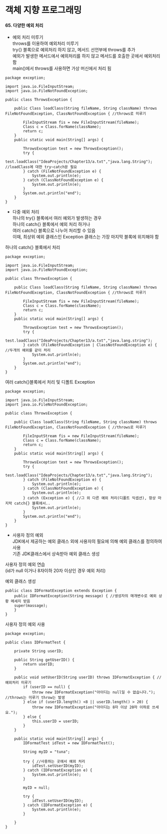 # 객체 지향 프로그래밍

#### 65. 다양한 예외 처리  

* 예외 처리 미루기     
throws를 이용하여 예외처리 미루기   
try{} 블록으로 예외처리 하지 않고, 메서드 선언부에 throws를 추가  
예외가 발생한 메서드에서 예외처리를 하지 않고 메서드를 호출한 곳에서 예외처리함    
main()에서 throws를 사용하면 가상 머신에서 처리 됨  

```
package exception;

import java.io.FileInputStream;
import java.io.FileNotFoundException;

public class ThrowsException {

    public Class loadClass(String fileName, String className) throws FileNotFoundException, ClassNotFoundException { //throws로 미루기

        FileInputStream fis = new FileInputStream(fileName);
        Class c = Class.forName(className);
        return c;
    }
    public static void main(String[] args) {

        ThrowsException test = new ThrowsException();
        try {
            test.loadClass("IdeaProjects/Chapter13/a.txt","java.lang.String"); //loadClass에 대한 try~catch문 필요
        } catch (FileNotFoundException e) {
            System.out.println(e);
        } catch (ClassNotFoundException e) {
            System.out.println(e);
        }
        System.out.println("end");
    }
}
```

* 다중 예외 처리  
하나의 try{} 블록에서 여러 예외가 발생하는 경우   
하나의 catch{} 블록에서 예외 처리 하거나  
여러 catch{} 블록으로 나누어 처리할 수 있음    
이때, 최상위 예외 클래스인 Exception 클래스는 가장 마지막 블록에 위치해야 함  

하나의 catch{} 블록에서 처리     
```
package exception;

import java.io.FileInputStream;
import java.io.FileNotFoundException;

public class ThrowsException {

    public Class loadClass(String fileName, String className) throws FileNotFoundException, ClassNotFoundException { //throws로 미루기

        FileInputStream fis = new FileInputStream(fileName);
        Class c = Class.forName(className);
        return c;
    }
    public static void main(String[] args) {

        ThrowsException test = new ThrowsException();
        try {
            test.loadClass("IdeaProjects/Chapter13/a.txt","java.lang.string");
        } catch (FileNotFoundException | ClassNotFoundException e) { //두개의 예외를 같이 처리
            System.out.println(e);
        }
        System.out.println("end");
    }
}
```
여러 catch{}블록에서 처리 및 디폴트 Exception   
```
package exception;

import java.io.FileInputStream;
import java.io.FileNotFoundException;

public class ThrowsException {

    public Class loadClass(String fileName, String className) throws FileNotFoundException, ClassNotFoundException { //throws로 미루기

        FileInputStream fis = new FileInputStream(fileName);
        Class c = Class.forName(className);
        return c;
    }
    public static void main(String[] args) {

        ThrowsException test = new ThrowsException();
        try {
            test.loadClass("IdeaProjects/Chapter13/a.txt","java.lang.String");
        } catch (FileNotFoundException e) {
            System.out.println(e);
        } catch (ClassNotFoundException e) {
            System.out.println(e);
        } catch (Exception e) { //그 외 다른 예외 처리(디폴트 익셉션), 항상 마지막 catch{} 블록에서..
            System.out.println(e);
        }
        System.out.println("end");
    }
}
```

* 사용자 정의 예외     
JDK에서 제공하는 예외 클래스 외에 사용자의 필요에 의해 예외 클래스를 정의하여 사용    
기존 JDK클래스에서 상속받아 예외 클래스 생성  

사용자 정의 예외 연습    
(id가 null 이거나 8자이하 20자 이상인 경우 예외 처리)    


예외 클래스 생성
```
public class IDFormatException extends Exception {
    public IDFormatException(String message) { //생성자의 매개변수로 예외 상황 메세지 받음    
    super(massage);
    }
}
```
사용자 정의 예외 사용 
```
package exception;

public class IDFormatTest {

    private String userID;

    public String getUserID() {
        return userID;
    }

    public void setUserID(String userID) throws IDFormatException { //예외처리 미루기 
        if (userID == null) {
            throw new IDFormatException("아이디는 null일 수 없습니다."); //throws는 미루기 throw는 발생
        } else if (userID.length() <8 || userID.length() > 20) {
            throw new IDFormatException("아이디는 8자 이상 20자 이하로 쓰세요.");
        } else {
            this.userID = userID;
        }
    }

    public static void main(String[] args) {
        IDFormatTest idTest = new IDFormatTest();

        String myID = "tuna";

        try { //사용하는 곳에서 예외 처리  
            idTest.setUserID(myID);
        } catch (IDFormatException e) {
            System.out.println(e);
        }

        myID = null;

        try {
            idTest.setUserID(myID);
        } catch (IDFormatException e) {
            System.out.println(e);
        }

    }
}
```
    
    